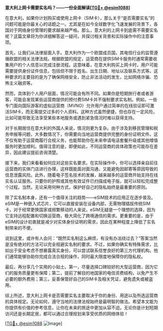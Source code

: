**意大利上网卡需要实名吗？——一份全面解读[[TG💪+ @esim1088](https://t.me/s/esim1088)]**

在意大利，如果你计划购买或使用上网卡（SIM卡），那么关于“是否需要实名”的问题可能是你最关心的话题之一。尤其是在如今全球数字化飞速发展的背景下，各国对于网络身份管理的要求越来越严格。那么，意大利的上网卡到底需不需要实名呢？这篇文章将为你详细解答这一疑问，并探讨相关背景和实际操作中的注意事项。

首先，让我们从法律层面入手。意大利作为一个欧盟成员国，其电信行业的监管遵循欧盟的相关法律法规。根据欧盟的规定，运营商在提供SIM卡服务时通常需要收集用户的个人信息以完成注册流程。这意味着，在意大利购买上网卡时，用户可能需要提供身份证件信息，包括但不限于姓名、出生日期、地址以及联系方式等。这种要求的主要目的是为了确保网络安全，防止非法活动的发生，比如网络诈骗、恐怖主义融资等。

然而，具体到个人用户层面，情况可能会有所不同。如果你是短期旅行者或者游客，可能会发现某些运营商提供的预付费SIM卡并不强制要求实名制。例如，一些专门面向国际游客的虚拟运营商（MVNO）允许用户通过简单的在线验证即可激活SIM卡，而无需提交过多的个人资料。这种方式虽然便捷，但也存在一定风险，比如可能导致无法享受某些本地服务或遇到紧急情况时难以获得支持。

对于长期居住在意大利的外国人来说，情况则更为复杂。由于涉及到移民管理和税务申报等问题，大多数情况下，你需要向当地运营商提供完整的身份证明文件。这不仅有助于运营商履行合规义务，也能帮助你在未来申请电话套餐升级或其他增值服务时更加顺利。值得注意的是，即便如此，不同运营商的具体政策也可能存在差异，因此建议提前咨询清楚。

接下来，我们来看看如何应对这些实名要求。在实际操作中，你可以选择亲自前往运营商的实体门店进行办理，这样既能面对面沟通，又能避免因邮寄等原因导致的信息泄露风险。此外，随着电子签名技术的发展，越来越多的运营商开始支持在线实名认证服务。只要你的护照或其他有效证件已扫描成电子版，就可以轻松完成整个过程。当然，无论采用何种方式，保护好自己的隐私始终是最重要的原则。

除了实名制本身，还有一个值得关注的趋势——eSIM技术的应用正在逐步普及。eSIM是一种嵌入式芯片，它可以直接安装在设备内部，无需物理插拔传统SIM卡。对于经常更换国家或频繁移动的人来说，eSIM无疑是一个理想的选择，因为它支持远程配置和切换运营商，极大简化了跨境通信的需求。更重要的是，由于eSIM的设计初衷就是减少对实体身份证明的需求，因此在某种程度上降低了实名制带来的不便。

说到这里，或许有人会问：“既然实名制这么麻烦，有没有办法绕过去？”答案当然是没有绝对的方法可以完全规避实名制的要求。不过，如果你确实有特殊需求，比如出于安全考虑不想暴露真实身份，可以尝试联系信誉良好的第三方代理机构。他们通常能够协助你完成合法合规的操作，同时最大限度地保障你的隐私权。

最后，再分享几个实用的小贴士。第一，尽量选择口碑较好的大型运营商，因为它们的服务质量更有保障；第二，提前了解目的地国家的电信资费结构，以免产生不必要的额外费用；第三，妥善保管好自己的SIM卡及相关凭证，避免遗失或被盗用。

综上所述，意大利上网卡是否需要实名主要取决于你的身份、用途以及所选运营商的具体规定。无论如何，遵守当地的法律法规始终是最明智的做法。希望本文能为你提供有价值的参考信息，让你在未来的旅途中更加从容不迫。无论你是计划短期访问还是长期定居，都可以通过合理规划来享受优质的网络体验！

[[TG💪+ @esim1088](https://t.me/s/esim1088) ![Image](https://i.postimg.cc/4NQfJmqS/Snipaste-2025-05-13-00-14-12.png)]